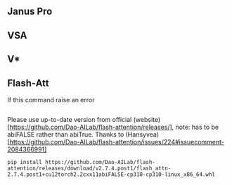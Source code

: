 ## Janus Pro

## VSA

## V*

## Flash-Att
If this command raise an error
```
```
Please use up-to-date version from official (website)[https://github.com/Dao-AILab/flash-attention/releases/], note: has to be abiFALSE rather than abiTrue. Thanks to (Hansyvea)[https://github.com/Dao-AILab/flash-attention/issues/224#issuecomment-2084366991]
```
pip install https://github.com/Dao-AILab/flash-attention/releases/download/v2.7.4.post1/flash_attn-2.7.4.post1+cu12torch2.2cxx11abiFALSE-cp310-cp310-linux_x86_64.whl
``` 